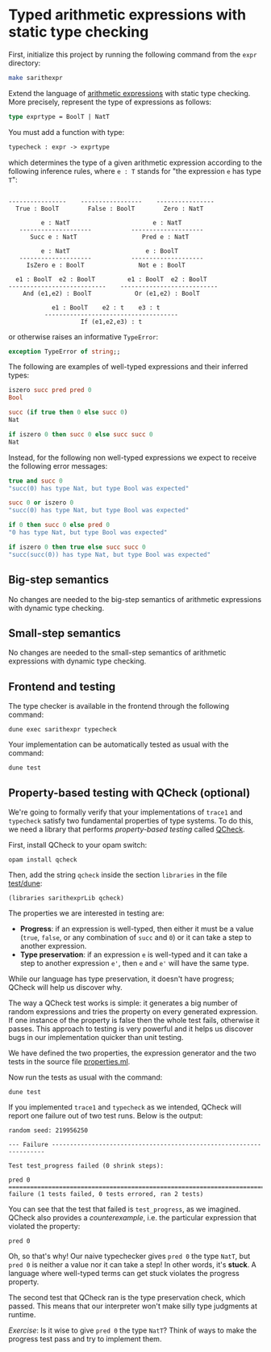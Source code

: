 # Typed arithmetic expressions with static type checking

First, initialize this project by running the following command from the `expr` directory:
```bash
make sarithexpr
```

Extend the language of [arithmetic expressions](../arithexpr) with static type checking.
More precisely, represent the type of expressions as follows:
```ocaml
type exprtype = BoolT | NatT
```
You must add a function with type:
```ocaml
typecheck : expr -> exprtype
```
which determines the type of a given arithmetic expression according to the following inference rules, where `e : T` stands for "the expression `e` has type `T`":
```
                                                         
----------------    -----------------    ----------------
  True : BoolT        False : BoolT        Zero : NatT   

         e : NatT                       e : NatT      
   --------------------           --------------------
      Succ e : NatT                  Pred e : NatT   
          
         e : NatT                     e : BoolT     
   --------------------           --------------------
     IsZero e : BoolT               Not e : BoolT   

  e1 : BoolT  e2 : BoolT         e1 : BoolT  e2 : BoolT
---------------------------    ---------------------------
    And (e1,e2) : BoolT            Or (e1,e2) : BoolT

            e1 : BoolT    e2 : t    e3 : t
          -------------------------------------
                    If (e1,e2,e3) : t
```

or otherwise raises an informative `TypeError`:
```ocaml
exception TypeError of string;;
```

The following are examples of well-typed expressions and their inferred types:
```ocaml
iszero succ pred pred 0             
Bool

succ (if true then 0 else succ 0)   
Nat

if iszero 0 then succ 0 else succ succ 0
Nat
```

Instead, for the following non well-typed expressions we expect to receive the following error messages:
```ocaml
true and succ 0                     
"succ(0) has type Nat, but type Bool was expected"

succ 0 or iszero 0                  
"succ(0) has type Nat, but type Bool was expected"

if 0 then succ 0 else pred 0        
"0 has type Nat, but type Bool was expected"

if iszero 0 then true else succ succ 0
"succ(succ(0)) has type Nat, but type Bool was expected"
```

## Big-step semantics

No changes are needed to the big-step semantics of arithmetic expressions with dynamic type checking.

## Small-step semantics

No changes are needed to the small-step semantics of arithmetic expressions with dynamic type checking.

## Frontend and testing

The type checker is available in the frontend through the following command:
```
dune exec sarithexpr typecheck
```

Your implementation can be automatically tested as usual with the command:
```
dune test
```

## Property-based testing with QCheck (optional)

We're going to formally verify that your implementations of `trace1` and `typecheck` satisfy two fundamental properties of type systems. To do this, we need a library that performs *property-based testing* called [QCheck](https://github.com/c-cube/qcheck).

First, install QCheck to your opam switch:
```
opam install qcheck
```

Then, add the string `qcheck` inside the section `libraries` in the file [test/dune](test/dune):
```
(libraries sarithexprLib qcheck)
```

The properties we are interested in testing are:

- **Progress**: if an expression is well-typed, then either it must be a value (`true`, `false`, or any combination of `succ` and `0`) or it can take a step to another expression.
- **Type preservation**: if an expression `e` is well-typed and it can take a step to another expression `e'`, then `e` and `e'` will have the same type.

While our language has type preservation, it doesn't have progress; QCheck will help us discover why.

The way a QCheck test works is simple: it generates a big number of random expressions and tries the property on every generated expression. If one instance of the property is false then the whole test fails, otherwise it passes. This approach to testing is very powerful and it helps us discover bugs in our implementation quicker than unit testing.

We have defined the two properties, the expression generator and the two tests in the source file [properties.ml](test/properties.ml).


Now run the tests as usual with the command: 
```
dune test
```

If you implemented `trace1` and `typecheck` as we intended, QCheck will report one failure out of two test runs.
Below is the output:
```
random seed: 219956250              

--- Failure --------------------------------------------------------------------

Test test_progress failed (0 shrink steps):

pred 0
================================================================================
failure (1 tests failed, 0 tests errored, ran 2 tests)
```

You can see that the test that failed is `test_progress`, as we imagined. QCheck also provides a *counterexample*, i.e. the particular expression that violated the property:
```
pred 0
```
Oh, so that's why! Our naive typechecker gives `pred 0` the type `NatT`, but `pred 0` is neither a value nor it can take a step! In other words, it's **stuck**. A language where well-typed terms can get stuck violates the progress property.

The second test that QCheck ran is the type preservation check, which passed. This means that our interpreter won't make silly type judgments at runtime.

*Exercise*: Is it wise to give `pred 0` the type `NatT`? Think of ways to make the progress test pass and try to implement them.